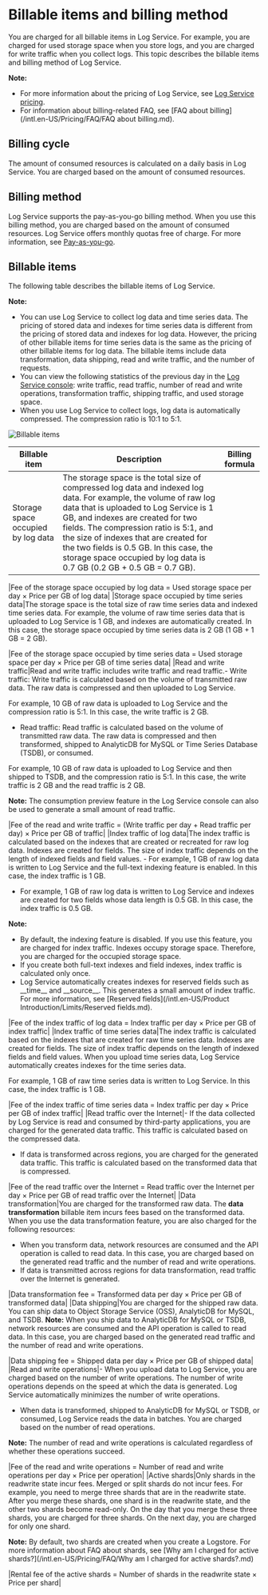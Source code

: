 # Billable items and billing method

You are charged for all billable items in Log Service. For example, you are charged for used storage space when you store logs, and you are charged for write traffic when you collect logs. This topic describes the billable items and billing method of Log Service.

**Note:**

-   For more information about the pricing of Log Service, see [Log Service pricing](https://www.alibabacloud.com/product/log-service/pricing?spm=a3c0i.139163.9288850920.1.7690637avzyiqo).
-   For information about billing-related FAQ, see [FAQ about billing](/intl.en-US/Pricing/FAQ/FAQ about billing.md).

## Billing cycle

The amount of consumed resources is calculated on a daily basis in Log Service. You are charged based on the amount of consumed resources.

## Billing method

Log Service supports the pay-as-you-go billing method. When you use this billing method, you are charged based on the amount of consumed resources. Log Service offers monthly quotas free of charge. For more information, see [Pay-as-you-go](/intl.en-US/Pricing/Pay-as-you-go.md).

## Billable items

The following table describes the billable items of Log Service.

**Note:**

-   You can use Log Service to collect log data and time series data. The pricing of stored data and indexes for time series data is different from the pricing of stored data and indexes for log data. However, the pricing of other billable items for time series data is the same as the pricing of other billable items for log data. The billable items include data transformation, data shipping, read and write traffic, and the number of requests.
-   You can view the following statistics of the previous day in the [Log Service console](https://sls.console.aliyun.com): write traffic, read traffic, number of read and write operations, transformation traffic, shipping traffic, and used storage space.
-   When you use Log Service to collect logs, log data is automatically compressed. The compression ratio is 10:1 to 5:1.

![Billable items](https://static-aliyun-doc.oss-accelerate.aliyuncs.com/assets/img/en-US/5266223261/p238972.png)

|Billable item|Description|Billing formula|
|-------------|-----------|---------------|
|Storage space occupied by log data|The storage space is the total size of compressed log data and indexed log data. For example, the volume of raw log data that is uploaded to Log Service is 1 GB, and indexes are created for two fields. The compression ratio is 5:1, and the size of indexes that are created for the two fields is 0.5 GB. In this case, the storage space occupied by log data is 0.7 GB \(0.2 GB + 0.5 GB = 0.7 GB\).

|Fee of the storage space occupied by log data = Used storage space per day × Price per GB of log data|
|Storage space occupied by time series data|The storage space is the total size of raw time series data and indexed time series data. For example, the volume of raw time series data that is uploaded to Log Service is 1 GB, and indexes are automatically created. In this case, the storage space occupied by time series data is 2 GB \(1 GB + 1 GB = 2 GB\).

|Fee of the storage space occupied by time series data = Used storage space per day × Price per GB of time series data|
|Read and write traffic|Read and write traffic includes write traffic and read traffic.-   Write traffic: Write traffic is calculated based on the volume of transmitted raw data. The raw data is compressed and then uploaded to Log Service.

For example, 10 GB of raw data is uploaded to Log Service and the compression ratio is 5:1. In this case, the write traffic is 2 GB.

-   Read traffic: Read traffic is calculated based on the volume of transmitted raw data. The raw data is compressed and then transformed, shipped to AnalyticDB for MySQL or Time Series Database \(TSDB\), or consumed.

For example, 10 GB of raw data is uploaded to Log Service and then shipped to TSDB, and the compression ratio is 5:1. In this case, the write traffic is 2 GB and the read traffic is 2 GB.


**Note:** The consumption preview feature in the Log Service console can also be used to generate a small amount of read traffic.

|Fee of the read and write traffic = \(Write traffic per day + Read traffic per day\) × Price per GB of traffic|
|Index traffic of log data|The index traffic is calculated based on the indexes that are created or recreated for raw log data. Indexes are created for fields. The size of index traffic depends on the length of indexed fields and field values. -   For example, 1 GB of raw log data is written to Log Service and the full-text indexing feature is enabled. In this case, the index traffic is 1 GB.
-   For example, 1 GB of raw log data is written to Log Service and indexes are created for two fields whose data length is 0.5 GB. In this case, the index traffic is 0.5 GB.

**Note:**

-   By default, the indexing feature is disabled. If you use this feature, you are charged for index traffic. Indexes occupy storage space. Therefore, you are charged for the occupied storage space.
-   If you create both full-text indexes and field indexes, index traffic is calculated only once.
-   Log Service automatically creates indexes for reserved fields such as \_\_time\_\_ and \_\_source\_\_. This generates a small amount of index traffic. For more information, see [Reserved fields](/intl.en-US/Product Introduction/Limits/Reserved fields.md).

|Fee of the index traffic of log data = Index traffic per day × Price per GB of index traffic|
|Index traffic of time series data|The index traffic is calculated based on the indexes that are created for raw time series data. Indexes are created for fields. The size of index traffic depends on the length of indexed fields and field values. When you upload time series data, Log Service automatically creates indexes for the time series data.

For example, 1 GB of raw time series data is written to Log Service. In this case, the index traffic is 1 GB.

|Fee of the index traffic of time series data = Index traffic per day × Price per GB of index traffic|
|Read traffic over the Internet|-   If the data collected by Log Service is read and consumed by third-party applications, you are charged for the generated data traffic. This traffic is calculated based on the compressed data.
-   If data is transformed across regions, you are charged for the generated data traffic. This traffic is calculated based on the transformed data that is compressed.

|Fee of the read traffic over the Internet = Read traffic over the Internet per day × Price per GB of read traffic over the Internet|
|Data transformation|You are charged for the transformed raw data. The **data transformation** billable item incurs fees based on the transformed data. When you use the data transformation feature, you are also charged for the following resources:

-   When you transform data, network resources are consumed and the API operation is called to read data. In this case, you are charged based on the generated read traffic and the number of read and write operations.
-   If data is transmitted across regions for data transformation, read traffic over the Internet is generated.

|Data transformation fee = Transformed data per day × Price per GB of transformed data|
|Data shipping|You are charged for the shipped raw data. You can ship data to Object Storage Service \(OSS\), AnalyticDB for MySQL, and TSDB. **Note:** When you ship data to AnalyticDB for MySQL or TSDB, network resources are consumed and the API operation is called to read data. In this case, you are charged based on the generated read traffic and the number of read and write operations.

|Data shipping fee = Shipped data per day × Price per GB of shipped data|
|Read and write operations|-   When you upload data to Log Service, you are charged based on the number of write operations. The number of write operations depends on the speed at which the data is generated. Log Service automatically minimizes the number of write operations.
-   When data is transformed, shipped to AnalyticDB for MySQL or TSDB, or consumed, Log Service reads the data in batches. You are charged based on the number of read operations.

**Note:** The number of read and write operations is calculated regardless of whether these operations succeed.

|Fee of the read and write operations = Number of read and write operations per day × Price per operation|
|Active shards|Only shards in the readwrite state incur fees. Merged or split shards do not incur fees. For example, you need to merge three shards that are in the readwrite state. After you merge these shards, one shard is in the readwrite state, and the other two shards become read-only. On the day that you merge these three shards, you are charged for three shards. On the next day, you are charged for only one shard.

**Note:** By default, two shards are created when you create a Logstore. For more information about FAQ about shards, see [Why am I charged for active shards?](/intl.en-US/Pricing/FAQ/Why am I charged for active shards?.md)

|Rental fee of the active shards = Number of shards in the readwrite state × Price per shard|

